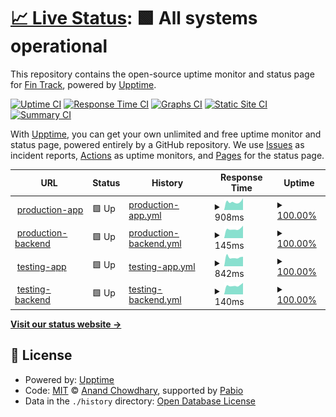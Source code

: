 # [📈 Live Status](https://fin-track.github.io/upptime): <!--live status--> **🟩 All systems operational**

This repository contains the open-source uptime monitor and status page for [Fin Track](https://fin-track.github.io/upptime), powered by [Upptime](https://github.com/upptime/upptime).

[![Uptime CI](https://github.com/fin-track/upptime/workflows/Uptime%20CI/badge.svg)](https://github.com/fin-track/upptime/actions?query=workflow%3A%22Uptime+CI%22)
[![Response Time CI](https://github.com/fin-track/upptime/workflows/Response%20Time%20CI/badge.svg)](https://github.com/fin-track/upptime/actions?query=workflow%3A%22Response+Time+CI%22)
[![Graphs CI](https://github.com/fin-track/upptime/workflows/Graphs%20CI/badge.svg)](https://github.com/fin-track/upptime/actions?query=workflow%3A%22Graphs+CI%22)
[![Static Site CI](https://github.com/fin-track/upptime/workflows/Static%20Site%20CI/badge.svg)](https://github.com/fin-track/upptime/actions?query=workflow%3A%22Static+Site+CI%22)
[![Summary CI](https://github.com/fin-track/upptime/workflows/Summary%20CI/badge.svg)](https://github.com/fin-track/upptime/actions?query=workflow%3A%22Summary+CI%22)

With [Upptime](https://upptime.js.org), you can get your own unlimited and free uptime monitor and status page, powered entirely by a GitHub repository. We use [Issues](https://github.com/fin-track/upptime/issues) as incident reports, [Actions](https://github.com/fin-track/upptime/actions) as uptime monitors, and [Pages](https://fin-track.github.io/upptime) for the status page.

<!--start: status pages-->
<!-- This summary is generated by Upptime (https://github.com/upptime/upptime) -->
<!-- Do not edit this manually, your changes will be overwritten -->
<!-- prettier-ignore -->
| URL | Status | History | Response Time | Uptime |
| --- | ------ | ------- | ------------- | ------ |
| <img alt="" src="https://icons.duckduckgo.com/ip3/app.fin-track.ru.ico" height="13"> [production-app](https://app.fin-track.ru/endpoints/health) | 🟩 Up | [production-app.yml](https://github.com/fin-track/upptime/commits/HEAD/history/production-app.yml) | <details><summary><img alt="Response time graph" src="./graphs/production-app/response-time-week.png" height="20"> 908ms</summary><br><a href="https://fin-track.github.io/upptime/history/production-app"><img alt="Response time 944" src="https://img.shields.io/endpoint?url=https%3A%2F%2Fraw.githubusercontent.com%2Ffin-track%2Fupptime%2FHEAD%2Fapi%2Fproduction-app%2Fresponse-time.json"></a><br><a href="https://fin-track.github.io/upptime/history/production-app"><img alt="24-hour response time 1300" src="https://img.shields.io/endpoint?url=https%3A%2F%2Fraw.githubusercontent.com%2Ffin-track%2Fupptime%2FHEAD%2Fapi%2Fproduction-app%2Fresponse-time-day.json"></a><br><a href="https://fin-track.github.io/upptime/history/production-app"><img alt="7-day response time 908" src="https://img.shields.io/endpoint?url=https%3A%2F%2Fraw.githubusercontent.com%2Ffin-track%2Fupptime%2FHEAD%2Fapi%2Fproduction-app%2Fresponse-time-week.json"></a><br><a href="https://fin-track.github.io/upptime/history/production-app"><img alt="30-day response time 960" src="https://img.shields.io/endpoint?url=https%3A%2F%2Fraw.githubusercontent.com%2Ffin-track%2Fupptime%2FHEAD%2Fapi%2Fproduction-app%2Fresponse-time-month.json"></a><br><a href="https://fin-track.github.io/upptime/history/production-app"><img alt="1-year response time 944" src="https://img.shields.io/endpoint?url=https%3A%2F%2Fraw.githubusercontent.com%2Ffin-track%2Fupptime%2FHEAD%2Fapi%2Fproduction-app%2Fresponse-time-year.json"></a></details> | <details><summary><a href="https://fin-track.github.io/upptime/history/production-app">100.00%</a></summary><a href="https://fin-track.github.io/upptime/history/production-app"><img alt="All-time uptime 99.42%" src="https://img.shields.io/endpoint?url=https%3A%2F%2Fraw.githubusercontent.com%2Ffin-track%2Fupptime%2FHEAD%2Fapi%2Fproduction-app%2Fuptime.json"></a><br><a href="https://fin-track.github.io/upptime/history/production-app"><img alt="24-hour uptime 100.00%" src="https://img.shields.io/endpoint?url=https%3A%2F%2Fraw.githubusercontent.com%2Ffin-track%2Fupptime%2FHEAD%2Fapi%2Fproduction-app%2Fuptime-day.json"></a><br><a href="https://fin-track.github.io/upptime/history/production-app"><img alt="7-day uptime 100.00%" src="https://img.shields.io/endpoint?url=https%3A%2F%2Fraw.githubusercontent.com%2Ffin-track%2Fupptime%2FHEAD%2Fapi%2Fproduction-app%2Fuptime-week.json"></a><br><a href="https://fin-track.github.io/upptime/history/production-app"><img alt="30-day uptime 100.00%" src="https://img.shields.io/endpoint?url=https%3A%2F%2Fraw.githubusercontent.com%2Ffin-track%2Fupptime%2FHEAD%2Fapi%2Fproduction-app%2Fuptime-month.json"></a><br><a href="https://fin-track.github.io/upptime/history/production-app"><img alt="1-year uptime 99.42%" src="https://img.shields.io/endpoint?url=https%3A%2F%2Fraw.githubusercontent.com%2Ffin-track%2Fupptime%2FHEAD%2Fapi%2Fproduction-app%2Fuptime-year.json"></a></details>
| <img alt="" src="https://icons.duckduckgo.com/ip3/app.fin-track.ru.ico" height="13"> [production-backend](https://app.fin-track.ru/api/health) | 🟩 Up | [production-backend.yml](https://github.com/fin-track/upptime/commits/HEAD/history/production-backend.yml) | <details><summary><img alt="Response time graph" src="./graphs/production-backend/response-time-week.png" height="20"> 145ms</summary><br><a href="https://fin-track.github.io/upptime/history/production-backend"><img alt="Response time 158" src="https://img.shields.io/endpoint?url=https%3A%2F%2Fraw.githubusercontent.com%2Ffin-track%2Fupptime%2FHEAD%2Fapi%2Fproduction-backend%2Fresponse-time.json"></a><br><a href="https://fin-track.github.io/upptime/history/production-backend"><img alt="24-hour response time 196" src="https://img.shields.io/endpoint?url=https%3A%2F%2Fraw.githubusercontent.com%2Ffin-track%2Fupptime%2FHEAD%2Fapi%2Fproduction-backend%2Fresponse-time-day.json"></a><br><a href="https://fin-track.github.io/upptime/history/production-backend"><img alt="7-day response time 145" src="https://img.shields.io/endpoint?url=https%3A%2F%2Fraw.githubusercontent.com%2Ffin-track%2Fupptime%2FHEAD%2Fapi%2Fproduction-backend%2Fresponse-time-week.json"></a><br><a href="https://fin-track.github.io/upptime/history/production-backend"><img alt="30-day response time 155" src="https://img.shields.io/endpoint?url=https%3A%2F%2Fraw.githubusercontent.com%2Ffin-track%2Fupptime%2FHEAD%2Fapi%2Fproduction-backend%2Fresponse-time-month.json"></a><br><a href="https://fin-track.github.io/upptime/history/production-backend"><img alt="1-year response time 158" src="https://img.shields.io/endpoint?url=https%3A%2F%2Fraw.githubusercontent.com%2Ffin-track%2Fupptime%2FHEAD%2Fapi%2Fproduction-backend%2Fresponse-time-year.json"></a></details> | <details><summary><a href="https://fin-track.github.io/upptime/history/production-backend">100.00%</a></summary><a href="https://fin-track.github.io/upptime/history/production-backend"><img alt="All-time uptime 99.42%" src="https://img.shields.io/endpoint?url=https%3A%2F%2Fraw.githubusercontent.com%2Ffin-track%2Fupptime%2FHEAD%2Fapi%2Fproduction-backend%2Fuptime.json"></a><br><a href="https://fin-track.github.io/upptime/history/production-backend"><img alt="24-hour uptime 100.00%" src="https://img.shields.io/endpoint?url=https%3A%2F%2Fraw.githubusercontent.com%2Ffin-track%2Fupptime%2FHEAD%2Fapi%2Fproduction-backend%2Fuptime-day.json"></a><br><a href="https://fin-track.github.io/upptime/history/production-backend"><img alt="7-day uptime 100.00%" src="https://img.shields.io/endpoint?url=https%3A%2F%2Fraw.githubusercontent.com%2Ffin-track%2Fupptime%2FHEAD%2Fapi%2Fproduction-backend%2Fuptime-week.json"></a><br><a href="https://fin-track.github.io/upptime/history/production-backend"><img alt="30-day uptime 100.00%" src="https://img.shields.io/endpoint?url=https%3A%2F%2Fraw.githubusercontent.com%2Ffin-track%2Fupptime%2FHEAD%2Fapi%2Fproduction-backend%2Fuptime-month.json"></a><br><a href="https://fin-track.github.io/upptime/history/production-backend"><img alt="1-year uptime 99.42%" src="https://img.shields.io/endpoint?url=https%3A%2F%2Fraw.githubusercontent.com%2Ffin-track%2Fupptime%2FHEAD%2Fapi%2Fproduction-backend%2Fuptime-year.json"></a></details>
| <img alt="" src="https://icons.duckduckgo.com/ip3/testing.fin-track.ru.ico" height="13"> [testing-app](https://testing.fin-track.ru/endpoints/health) | 🟩 Up | [testing-app.yml](https://github.com/fin-track/upptime/commits/HEAD/history/testing-app.yml) | <details><summary><img alt="Response time graph" src="./graphs/testing-app/response-time-week.png" height="20"> 842ms</summary><br><a href="https://fin-track.github.io/upptime/history/testing-app"><img alt="Response time 912" src="https://img.shields.io/endpoint?url=https%3A%2F%2Fraw.githubusercontent.com%2Ffin-track%2Fupptime%2FHEAD%2Fapi%2Ftesting-app%2Fresponse-time.json"></a><br><a href="https://fin-track.github.io/upptime/history/testing-app"><img alt="24-hour response time 904" src="https://img.shields.io/endpoint?url=https%3A%2F%2Fraw.githubusercontent.com%2Ffin-track%2Fupptime%2FHEAD%2Fapi%2Ftesting-app%2Fresponse-time-day.json"></a><br><a href="https://fin-track.github.io/upptime/history/testing-app"><img alt="7-day response time 842" src="https://img.shields.io/endpoint?url=https%3A%2F%2Fraw.githubusercontent.com%2Ffin-track%2Fupptime%2FHEAD%2Fapi%2Ftesting-app%2Fresponse-time-week.json"></a><br><a href="https://fin-track.github.io/upptime/history/testing-app"><img alt="30-day response time 895" src="https://img.shields.io/endpoint?url=https%3A%2F%2Fraw.githubusercontent.com%2Ffin-track%2Fupptime%2FHEAD%2Fapi%2Ftesting-app%2Fresponse-time-month.json"></a><br><a href="https://fin-track.github.io/upptime/history/testing-app"><img alt="1-year response time 912" src="https://img.shields.io/endpoint?url=https%3A%2F%2Fraw.githubusercontent.com%2Ffin-track%2Fupptime%2FHEAD%2Fapi%2Ftesting-app%2Fresponse-time-year.json"></a></details> | <details><summary><a href="https://fin-track.github.io/upptime/history/testing-app">100.00%</a></summary><a href="https://fin-track.github.io/upptime/history/testing-app"><img alt="All-time uptime 99.46%" src="https://img.shields.io/endpoint?url=https%3A%2F%2Fraw.githubusercontent.com%2Ffin-track%2Fupptime%2FHEAD%2Fapi%2Ftesting-app%2Fuptime.json"></a><br><a href="https://fin-track.github.io/upptime/history/testing-app"><img alt="24-hour uptime 100.00%" src="https://img.shields.io/endpoint?url=https%3A%2F%2Fraw.githubusercontent.com%2Ffin-track%2Fupptime%2FHEAD%2Fapi%2Ftesting-app%2Fuptime-day.json"></a><br><a href="https://fin-track.github.io/upptime/history/testing-app"><img alt="7-day uptime 100.00%" src="https://img.shields.io/endpoint?url=https%3A%2F%2Fraw.githubusercontent.com%2Ffin-track%2Fupptime%2FHEAD%2Fapi%2Ftesting-app%2Fuptime-week.json"></a><br><a href="https://fin-track.github.io/upptime/history/testing-app"><img alt="30-day uptime 100.00%" src="https://img.shields.io/endpoint?url=https%3A%2F%2Fraw.githubusercontent.com%2Ffin-track%2Fupptime%2FHEAD%2Fapi%2Ftesting-app%2Fuptime-month.json"></a><br><a href="https://fin-track.github.io/upptime/history/testing-app"><img alt="1-year uptime 99.46%" src="https://img.shields.io/endpoint?url=https%3A%2F%2Fraw.githubusercontent.com%2Ffin-track%2Fupptime%2FHEAD%2Fapi%2Ftesting-app%2Fuptime-year.json"></a></details>
| <img alt="" src="https://icons.duckduckgo.com/ip3/testing.fin-track.ru.ico" height="13"> [testing-backend](https://testing.fin-track.ru/api/health) | 🟩 Up | [testing-backend.yml](https://github.com/fin-track/upptime/commits/HEAD/history/testing-backend.yml) | <details><summary><img alt="Response time graph" src="./graphs/testing-backend/response-time-week.png" height="20"> 140ms</summary><br><a href="https://fin-track.github.io/upptime/history/testing-backend"><img alt="Response time 193" src="https://img.shields.io/endpoint?url=https%3A%2F%2Fraw.githubusercontent.com%2Ffin-track%2Fupptime%2FHEAD%2Fapi%2Ftesting-backend%2Fresponse-time.json"></a><br><a href="https://fin-track.github.io/upptime/history/testing-backend"><img alt="24-hour response time 181" src="https://img.shields.io/endpoint?url=https%3A%2F%2Fraw.githubusercontent.com%2Ffin-track%2Fupptime%2FHEAD%2Fapi%2Ftesting-backend%2Fresponse-time-day.json"></a><br><a href="https://fin-track.github.io/upptime/history/testing-backend"><img alt="7-day response time 140" src="https://img.shields.io/endpoint?url=https%3A%2F%2Fraw.githubusercontent.com%2Ffin-track%2Fupptime%2FHEAD%2Fapi%2Ftesting-backend%2Fresponse-time-week.json"></a><br><a href="https://fin-track.github.io/upptime/history/testing-backend"><img alt="30-day response time 152" src="https://img.shields.io/endpoint?url=https%3A%2F%2Fraw.githubusercontent.com%2Ffin-track%2Fupptime%2FHEAD%2Fapi%2Ftesting-backend%2Fresponse-time-month.json"></a><br><a href="https://fin-track.github.io/upptime/history/testing-backend"><img alt="1-year response time 193" src="https://img.shields.io/endpoint?url=https%3A%2F%2Fraw.githubusercontent.com%2Ffin-track%2Fupptime%2FHEAD%2Fapi%2Ftesting-backend%2Fresponse-time-year.json"></a></details> | <details><summary><a href="https://fin-track.github.io/upptime/history/testing-backend">100.00%</a></summary><a href="https://fin-track.github.io/upptime/history/testing-backend"><img alt="All-time uptime 99.46%" src="https://img.shields.io/endpoint?url=https%3A%2F%2Fraw.githubusercontent.com%2Ffin-track%2Fupptime%2FHEAD%2Fapi%2Ftesting-backend%2Fuptime.json"></a><br><a href="https://fin-track.github.io/upptime/history/testing-backend"><img alt="24-hour uptime 100.00%" src="https://img.shields.io/endpoint?url=https%3A%2F%2Fraw.githubusercontent.com%2Ffin-track%2Fupptime%2FHEAD%2Fapi%2Ftesting-backend%2Fuptime-day.json"></a><br><a href="https://fin-track.github.io/upptime/history/testing-backend"><img alt="7-day uptime 100.00%" src="https://img.shields.io/endpoint?url=https%3A%2F%2Fraw.githubusercontent.com%2Ffin-track%2Fupptime%2FHEAD%2Fapi%2Ftesting-backend%2Fuptime-week.json"></a><br><a href="https://fin-track.github.io/upptime/history/testing-backend"><img alt="30-day uptime 100.00%" src="https://img.shields.io/endpoint?url=https%3A%2F%2Fraw.githubusercontent.com%2Ffin-track%2Fupptime%2FHEAD%2Fapi%2Ftesting-backend%2Fuptime-month.json"></a><br><a href="https://fin-track.github.io/upptime/history/testing-backend"><img alt="1-year uptime 99.46%" src="https://img.shields.io/endpoint?url=https%3A%2F%2Fraw.githubusercontent.com%2Ffin-track%2Fupptime%2FHEAD%2Fapi%2Ftesting-backend%2Fuptime-year.json"></a></details>

<!--end: status pages-->

[**Visit our status website →**](https://fin-track.github.io/upptime)

## 📄 License

- Powered by: [Upptime](https://github.com/upptime/upptime)
- Code: [MIT](./LICENSE) © [Anand Chowdhary](https://anandchowdhary.com), supported by [Pabio](https://pabio.com)
- Data in the `./history` directory: [Open Database License](https://opendatacommons.org/licenses/odbl/1-0/)
